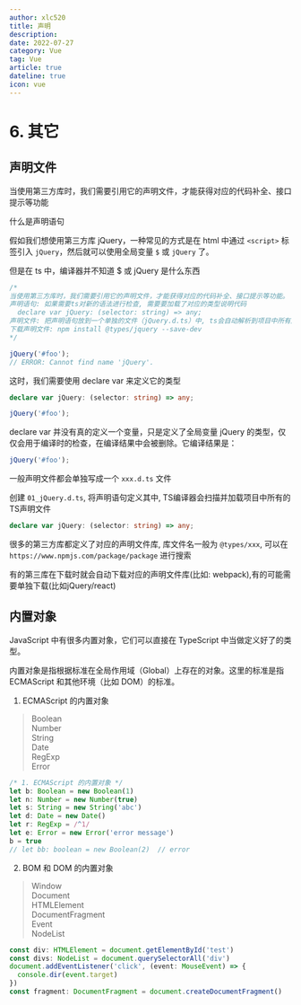 ```yaml
---
author: xlc520
title: 声明
description: 
date: 2022-07-27
category: Vue
tag: Vue
article: true
dateline: true
icon: vue
---
```

# 6. 其它

## 声明文件

当使用第三方库时，我们需要引用它的声明文件，才能获得对应的代码补全、接口提示等功能  

什么是声明语句  

假如我们想使用第三方库 jQuery，一种常见的方式是在 html 中通过 `<script>` 标签引入 `jQuery`，然后就可以使用全局变量 `$` 或 `jQuery` 了。  

但是在 ts 中，编译器并不知道 $ 或 jQuery 是什么东西  

```typescript
/* 
当使用第三方库时，我们需要引用它的声明文件，才能获得对应的代码补全、接口提示等功能。
声明语句: 如果需要ts对新的语法进行检查, 需要要加载了对应的类型说明代码
  declare var jQuery: (selector: string) => any;
声明文件: 把声明语句放到一个单独的文件（jQuery.d.ts）中, ts会自动解析到项目中所有声明文件
下载声明文件: npm install @types/jquery --save-dev
*/

jQuery('#foo');
// ERROR: Cannot find name 'jQuery'.
```

这时，我们需要使用 declare var 来定义它的类型

```typescript
declare var jQuery: (selector: string) => any;

jQuery('#foo');
```

declare var 并没有真的定义一个变量，只是定义了全局变量 jQuery 的类型，仅仅会用于编译时的检查，在编译结果中会被删除。它编译结果是：

```typescript
jQuery('#foo');
```

一般声明文件都会单独写成一个 `xxx.d.ts` 文件

创建 `01_jQuery.d.ts`, 将声明语句定义其中, TS编译器会扫描并加载项目中所有的TS声明文件
```typescript
declare var jQuery: (selector: string) => any;
```

很多的第三方库都定义了对应的声明文件库, 库文件名一般为 `@types/xxx`, 可以在 `https://www.npmjs.com/package/package` 进行搜索  

有的第三库在下载时就会自动下载对应的声明文件库(比如: webpack),有的可能需要单独下载(比如jQuery/react)

## 内置对象

JavaScript 中有很多内置对象，它们可以直接在 TypeScript 中当做定义好了的类型。  

内置对象是指根据标准在全局作用域（Global）上存在的对象。这里的标准是指 ECMAScript 和其他环境（比如 DOM）的标准。

1. ECMAScript 的内置对象

> Boolean  
> Number  
> String  
> Date  
> RegExp  
> Error  

```typescript
/* 1. ECMAScript 的内置对象 */
let b: Boolean = new Boolean(1)
let n: Number = new Number(true)
let s: String = new String('abc')
let d: Date = new Date()
let r: RegExp = /^1/
let e: Error = new Error('error message')
b = true
// let bb: boolean = new Boolean(2)  // error
```

2. BOM 和 DOM 的内置对象

> Window  
> Document  
> HTMLElement  
> DocumentFragment  
> Event  
> NodeList  

```typescript
const div: HTMLElement = document.getElementById('test')
const divs: NodeList = document.querySelectorAll('div')
document.addEventListener('click', (event: MouseEvent) => {
  console.dir(event.target)
})
const fragment: DocumentFragment = document.createDocumentFragment()
```




